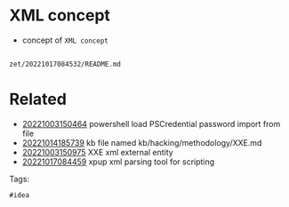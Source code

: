 # XML concept

- concept of `XML concept`

```
```

` zet/20221017084532/README.md `

# Related

- [20221003150464](/zet/20221003150464/README.md) powershell load PSCredential password import from file
- [20221014185739](/zet/20221014185739/README.md) kb file named kb/hacking/methodology/XXE.md
- [20221003150975](/zet/20221003150975/README.md) XXE xml external entity
- [20221017084459](/zet/20221017084459/README.md) xpup xml parsing tool for scripting

Tags:

    #idea
